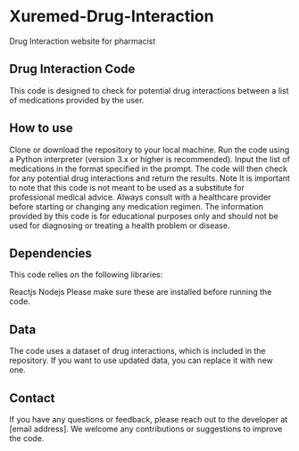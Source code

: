 # Xuremed-Drug-Interaction
Drug Interaction website for pharmacist

## Drug Interaction Code
This code is designed to check for potential drug interactions between a list of medications provided by the user.

## How to use
Clone or download the repository to your local machine.
Run the code using a Python interpreter (version 3.x or higher is recommended).
Input the list of medications in the format specified in the prompt.
The code will then check for any potential drug interactions and return the results.
Note
It is important to note that this code is not meant to be used as a substitute for professional medical advice. Always consult with a healthcare provider before starting or changing any medication regimen. The information provided by this code is for educational purposes only and should not be used for diagnosing or treating a health problem or disease.

## Dependencies
This code relies on the following libraries:

Reactjs
Nodejs
Please make sure these are installed before running the code.

## Data
The code uses a dataset of drug interactions, which is included in the repository. If you want to use updated data, you can replace it with new one.

## Contact
If you have any questions or feedback, please reach out to the developer at [email address]. We welcome any contributions or suggestions to improve the code.


